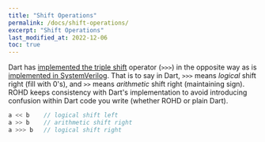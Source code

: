 ```yaml
---
title: "Shift Operations"
permalink: /docs/shift-operations/
excerpt: "Shift Operations"
last_modified_at: 2022-12-06
toc: true
---
```


Dart has [implemented the triple shift](https://github.com/dart-lang/language/blob/master/accepted/2.14/triple-shift-operator/feature-specification.md) operator (``>>>``) in the opposite way as is [implemented in SystemVerilog](https://www.nandland.com/verilog/examples/example-shift-operator-verilog.html).  That is to say in Dart, ``>>>`` means *logical* shift right (fill with 0's), and ``>>`` means *arithmetic* shift right (maintaining sign).  ROHD keeps consistency with Dart's implementation to avoid introducing confusion within Dart code you write (whether ROHD or plain Dart).

```dart
a << b    // logical shift left
a >> b    // arithmetic shift right
a >>> b   // logical shift right
```
